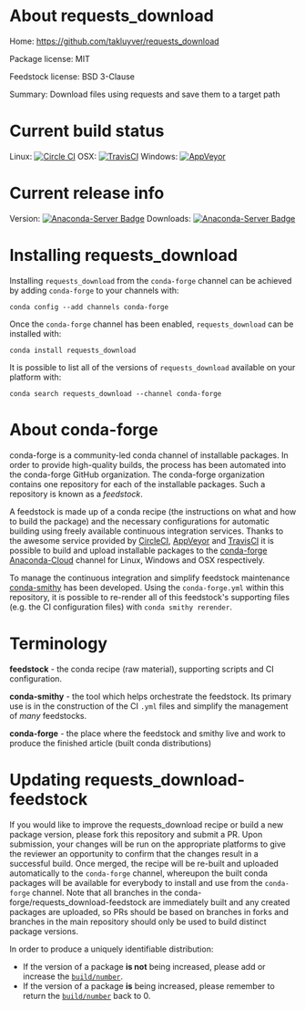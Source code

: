 About requests_download
=======================

Home: https://github.com/takluyver/requests_download

Package license: MIT

Feedstock license: BSD 3-Clause

Summary: Download files using requests and save them to a target path



Current build status
====================

Linux: [![Circle CI](https://circleci.com/gh/conda-forge/requests_download-feedstock.svg?style=shield)](https://circleci.com/gh/conda-forge/requests_download-feedstock)
OSX: [![TravisCI](https://travis-ci.org/conda-forge/requests_download-feedstock.svg?branch=master)](https://travis-ci.org/conda-forge/requests_download-feedstock)
Windows: [![AppVeyor](https://ci.appveyor.com/api/projects/status/github/conda-forge/requests_download-feedstock?svg=True)](https://ci.appveyor.com/project/conda-forge/requests-download-feedstock/branch/master)

Current release info
====================
Version: [![Anaconda-Server Badge](https://anaconda.org/conda-forge/requests_download/badges/version.svg)](https://anaconda.org/conda-forge/requests_download)
Downloads: [![Anaconda-Server Badge](https://anaconda.org/conda-forge/requests_download/badges/downloads.svg)](https://anaconda.org/conda-forge/requests_download)

Installing requests_download
============================

Installing `requests_download` from the `conda-forge` channel can be achieved by adding `conda-forge` to your channels with:

```
conda config --add channels conda-forge
```

Once the `conda-forge` channel has been enabled, `requests_download` can be installed with:

```
conda install requests_download
```

It is possible to list all of the versions of `requests_download` available on your platform with:

```
conda search requests_download --channel conda-forge
```


About conda-forge
=================

conda-forge is a community-led conda channel of installable packages.
In order to provide high-quality builds, the process has been automated into the
conda-forge GitHub organization. The conda-forge organization contains one repository
for each of the installable packages. Such a repository is known as a *feedstock*.

A feedstock is made up of a conda recipe (the instructions on what and how to build
the package) and the necessary configurations for automatic building using freely
available continuous integration services. Thanks to the awesome service provided by
[CircleCI](https://circleci.com/), [AppVeyor](http://www.appveyor.com/)
and [TravisCI](https://travis-ci.org/) it is possible to build and upload installable
packages to the [conda-forge](https://anaconda.org/conda-forge)
[Anaconda-Cloud](http://docs.anaconda.org/) channel for Linux, Windows and OSX respectively.

To manage the continuous integration and simplify feedstock maintenance
[conda-smithy](http://github.com/conda-forge/conda-smithy) has been developed.
Using the ``conda-forge.yml`` within this repository, it is possible to re-render all of
this feedstock's supporting files (e.g. the CI configuration files) with ``conda smithy rerender``.


Terminology
===========

**feedstock** - the conda recipe (raw material), supporting scripts and CI configuration.

**conda-smithy** - the tool which helps orchestrate the feedstock.
                   Its primary use is in the construction of the CI ``.yml`` files
                   and simplify the management of *many* feedstocks.

**conda-forge** - the place where the feedstock and smithy live and work to
                  produce the finished article (built conda distributions)


Updating requests_download-feedstock
====================================

If you would like to improve the requests_download recipe or build a new
package version, please fork this repository and submit a PR. Upon submission,
your changes will be run on the appropriate platforms to give the reviewer an
opportunity to confirm that the changes result in a successful build. Once
merged, the recipe will be re-built and uploaded automatically to the
`conda-forge` channel, whereupon the built conda packages will be available for
everybody to install and use from the `conda-forge` channel.
Note that all branches in the conda-forge/requests_download-feedstock are
immediately built and any created packages are uploaded, so PRs should be based
on branches in forks and branches in the main repository should only be used to
build distinct package versions.

In order to produce a uniquely identifiable distribution:
 * If the version of a package **is not** being increased, please add or increase
   the [``build/number``](http://conda.pydata.org/docs/building/meta-yaml.html#build-number-and-string).
 * If the version of a package **is** being increased, please remember to return
   the [``build/number``](http://conda.pydata.org/docs/building/meta-yaml.html#build-number-and-string)
   back to 0.

